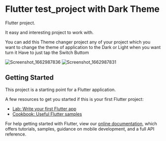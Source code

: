 # Flutter test_project with Dark Theme 

Flutter project.

It easy and interesting project to work with.

You can add this Theme changer project any of your project which you want to change the theme of application to the Dark or Light when you want turn it Have to just tap the Switch Buttom 

![Screenshot_1662987836](https://user-images.githubusercontent.com/55742347/189664654-1f8a4bad-db46-4444-a339-941cd1907d27.png)  ![Screenshot_1662987831](https://user-images.githubusercontent.com/55742347/189664726-59c5eedd-afa2-43c9-a102-8d469e8e14b9.png)



## Getting Started

This project is a starting point for a Flutter application.

A few resources to get you started if this is your first Flutter project:

- [Lab: Write your first Flutter app](https://flutter.dev/docs/get-started/codelab)
- [Cookbook: Useful Flutter samples](https://flutter.dev/docs/cookbook)

For help getting started with Flutter, view our
[online documentation](https://flutter.dev/docs), which offers tutorials,
samples, guidance on mobile development, and a full API reference.
